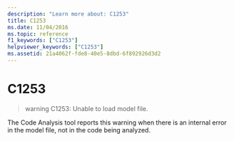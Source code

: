 ```yaml
---
description: "Learn more about: C1253"
title: C1253
ms.date: 11/04/2016
ms.topic: reference
f1_keywords: ["C1253"]
helpviewer_keywords: ["C1253"]
ms.assetid: 21a4062f-fde8-40e5-8dbd-6f892926d3d2
---
```

# C1253

> warning C1253: Unable to load model file.

The Code Analysis tool reports this warning when there is an internal error in the model file, not in the code being analyzed.
